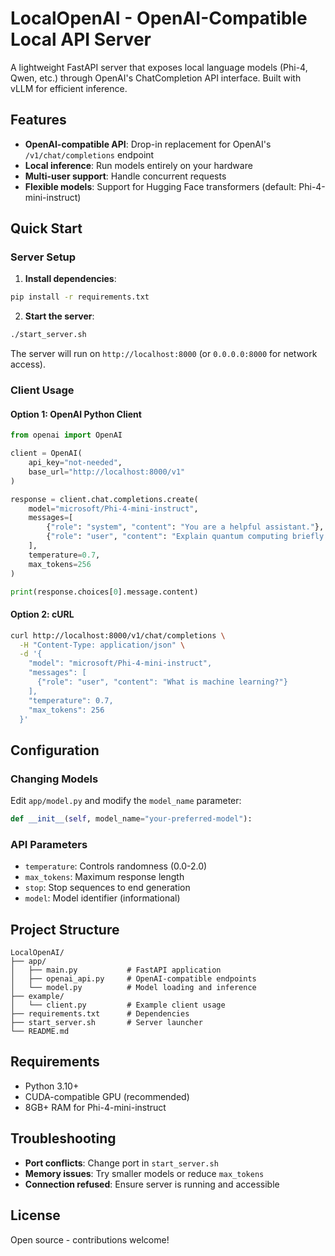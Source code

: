 # LocalOpenAI - OpenAI-Compatible Local API Server

A lightweight FastAPI server that exposes local language models (Phi-4, Qwen, etc.) through OpenAI's ChatCompletion API interface. Built with vLLM for efficient inference.

## Features

- **OpenAI-compatible API**: Drop-in replacement for OpenAI's `/v1/chat/completions` endpoint
- **Local inference**: Run models entirely on your hardware
- **Multi-user support**: Handle concurrent requests
- **Flexible models**: Support for Hugging Face transformers (default: Phi-4-mini-instruct)

## Quick Start

### Server Setup

1. **Install dependencies**:
```bash
pip install -r requirements.txt
```

2. **Start the server**:
```bash
./start_server.sh
```

The server will run on `http://localhost:8000` (or `0.0.0.0:8000` for network access).

### Client Usage

#### Option 1: OpenAI Python Client
```python
from openai import OpenAI

client = OpenAI(
    api_key="not-needed",
    base_url="http://localhost:8000/v1"
)

response = client.chat.completions.create(
    model="microsoft/Phi-4-mini-instruct",
    messages=[
        {"role": "system", "content": "You are a helpful assistant."},
        {"role": "user", "content": "Explain quantum computing briefly."}
    ],
    temperature=0.7,
    max_tokens=256
)

print(response.choices[0].message.content)
```

#### Option 2: cURL
```bash
curl http://localhost:8000/v1/chat/completions \
  -H "Content-Type: application/json" \
  -d '{
    "model": "microsoft/Phi-4-mini-instruct",
    "messages": [
      {"role": "user", "content": "What is machine learning?"}
    ],
    "temperature": 0.7,
    "max_tokens": 256
  }'
```

## Configuration

### Changing Models
Edit `app/model.py` and modify the `model_name` parameter:
```python
def __init__(self, model_name="your-preferred-model"):
```

### API Parameters
- `temperature`: Controls randomness (0.0-2.0)
- `max_tokens`: Maximum response length
- `stop`: Stop sequences to end generation
- `model`: Model identifier (informational)

## Project Structure

```
LocalOpenAI/
├── app/
│   ├── main.py           # FastAPI application
│   ├── openai_api.py     # OpenAI-compatible endpoints
│   └── model.py          # Model loading and inference
├── example/
│   └── client.py         # Example client usage
├── requirements.txt      # Dependencies
├── start_server.sh       # Server launcher
└── README.md
```

## Requirements

- Python 3.10+
- CUDA-compatible GPU (recommended)
- 8GB+ RAM for Phi-4-mini-instruct

## Troubleshooting

- **Port conflicts**: Change port in `start_server.sh`
- **Memory issues**: Try smaller models or reduce `max_tokens`
- **Connection refused**: Ensure server is running and accessible

## License

Open source - contributions welcome!